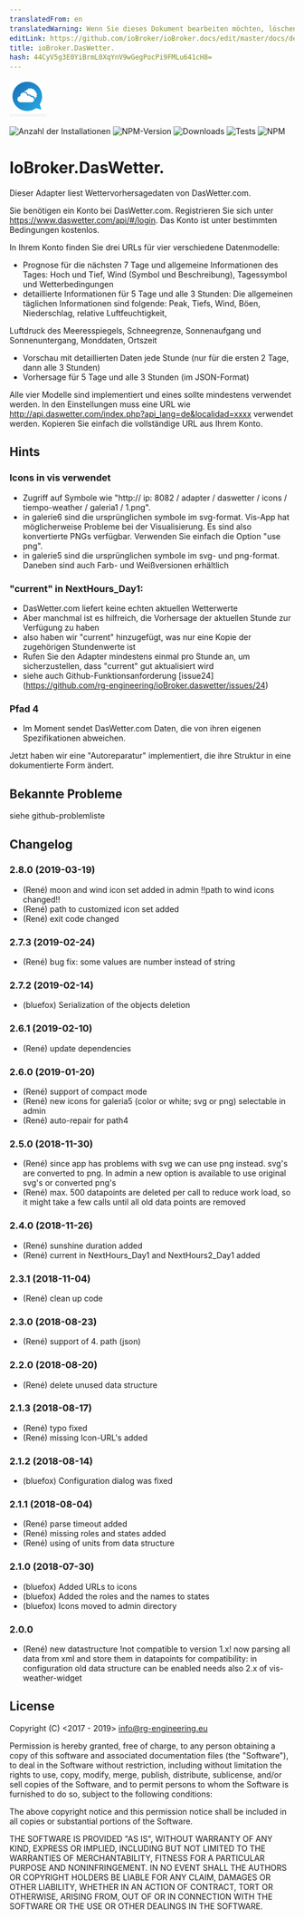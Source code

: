 ```yaml
---
translatedFrom: en
translatedWarning: Wenn Sie dieses Dokument bearbeiten möchten, löschen Sie bitte das Feld "translationsFrom". Andernfalls wird dieses Dokument automatisch erneut übersetzt
editLink: https://github.com/ioBroker/ioBroker.docs/edit/master/docs/de/adapterref/iobroker.daswetter/README.md
title: ioBroker.DasWetter.
hash: 44CyV5g3E0YiBrmL0XqYnV9wGegPocPi9FMLu641cH8=
---
```

![Logo](../../../en/adapterref/iobroker.daswetter/admin/daswettercom.png)

![Anzahl der Installationen](http://iobroker.live/badges/daswetter-stable.svg)
![NPM-Version](https://img.shields.io/npm/v/iobroker.daswetter.svg)
![Downloads](https://img.shields.io/npm/dm/iobroker.daswetter.svg)
![Tests](https://travis-ci.org/rg-engineering/ioBroker.daswetter.svg?branch=master)
![NPM](https://nodei.co/npm/iobroker.daswetter.png?downloads=true)

# IoBroker.DasWetter.
Dieser Adapter liest Wettervorhersagedaten von DasWetter.com.

Sie benötigen ein Konto bei DasWetter.com. Registrieren Sie sich unter https://www.daswetter.com/api/#/login. Das Konto ist unter bestimmten Bedingungen kostenlos.

In Ihrem Konto finden Sie drei URLs für vier verschiedene Datenmodelle:

* Prognose für die nächsten 7 Tage und allgemeine Informationen des Tages: Hoch und Tief, Wind (Symbol und Beschreibung), Tagessymbol und Wetterbedingungen
* detaillierte Informationen für 5 Tage und alle 3 Stunden: Die allgemeinen täglichen Informationen sind folgende: Peak, Tiefs, Wind, Böen, Niederschlag, relative Luftfeuchtigkeit,

Luftdruck des Meeresspiegels, Schneegrenze, Sonnenaufgang und Sonnenuntergang, Monddaten, Ortszeit

* Vorschau mit detaillierten Daten jede Stunde (nur für die ersten 2 Tage, dann alle 3 Stunden)
* Vorhersage für 5 Tage und alle 3 Stunden (im JSON-Format)

Alle vier Modelle sind implementiert und eines sollte mindestens verwendet werden.
In den Einstellungen muss eine URL wie http://api.daswetter.com/index.php?api_lang=de&localidad=xxxx verwendet werden. Kopieren Sie einfach die vollständige URL aus Ihrem Konto.

## Hints
### Icons in vis verwendet
* Zugriff auf Symbole wie "http:// ip: 8082 / adapter / daswetter / icons / tiempo-weather / galeria1 / 1.png".
* in galerie6 sind die ursprünglichen symbole im svg-format. Vis-App hat möglicherweise Probleme bei der Visualisierung. Es sind also konvertierte PNGs verfügbar. Verwenden Sie einfach die Option "use png".
* in galerie5 sind die ursprünglichen symbole im svg- und png-format. Daneben sind auch Farb- und Weißversionen erhältlich

### "current" in NextHours_Day1:
* DasWetter.com liefert keine echten aktuellen Wetterwerte
* Aber manchmal ist es hilfreich, die Vorhersage der aktuellen Stunde zur Verfügung zu haben
* also haben wir "current" hinzugefügt, was nur eine Kopie der zugehörigen Stundenwerte ist
* Rufen Sie den Adapter mindestens einmal pro Stunde an, um sicherzustellen, dass "current" gut aktualisiert wird
* siehe auch Github-Funktionsanforderung [issue24] (https://github.com/rg-engineering/ioBroker.daswetter/issues/24)

### Pfad 4
* Im Moment sendet DasWetter.com Daten, die von ihren eigenen Spezifikationen abweichen.

Jetzt haben wir eine "Autoreparatur" implementiert, die ihre Struktur in eine dokumentierte Form ändert.

## Bekannte Probleme
siehe github-problemliste

## Changelog

### 2.8.0 (2019-03-19)
* (René) moon and wind icon set added in admin !!path to wind icons changed!!
* (René) path to customized icon set added 
* (René) exit code changed

### 2.7.3 (2019-02-24)
* (René) bug fix: some values are number instead of string

### 2.7.2 (2019-02-14)
* (bluefox) Serialization of the objects deletion

### 2.6.1 (2019-02-10)
* (René) update dependencies

### 2.6.0 (2019-01-20)
* (René) support of compact mode
* (René) new icons for galeria5 (color or white; svg or png) selectable in admin
* (René) auto-repair for path4

### 2.5.0 (2018-11-30)
* (René) since app has problems with svg we can use png instead. svg's are converted to png. In admin a new option is available to use original svg's or converted png's 
* (René) max. 500 datapoints are deleted per call to reduce work load, so it might take a few calls until all old data points are removed

### 2.4.0 (2018-11-26)
* (René) sunshine duration added
* (René) current in NextHours_Day1 and NextHours2_Day1 added

### 2.3.1 (2018-11-04)
* (René) clean up code

### 2.3.0 (2018-08-23)
* (René) support of 4. path (json)

### 2.2.0 (2018-08-20)
* (René) delete unused data structure

### 2.1.3 (2018-08-17)
* (René) typo fixed
* (René) missing Icon-URL's added

### 2.1.2 (2018-08-14)
* (bluefox) Configuration dialog was fixed

### 2.1.1 (2018-08-04)
* (René) parse timeout added
* (René) missing roles and states added
* (René) using of units from data structure

### 2.1.0 (2018-07-30)
* (bluefox) Added URLs to icons
* (bluefox) Added the roles and the names to states
* (bluefox) Icons moved to admin directory



### 2.0.0
* (René) new datastructure !not compatible to version 1.x!
now parsing all data from xml and store them in datapoints
for compatibility: in configuration old data structure can be enabled 
needs also 2.x of vis-weather-widget

## License
Copyright (C) <2017 - 2019>  <info@rg-engineering.eu>

Permission is hereby granted, free of charge, to any person obtaining a copy of this software and associated documentation files (the "Software"), to deal in the Software without restriction, including without limitation the rights to use, copy, modify, merge, publish, distribute, sublicense, and/or sell copies of the Software, and to permit persons to whom the Software is furnished to do so, subject to the following conditions:

The above copyright notice and this permission notice shall be included in all copies or substantial portions of the Software.

THE SOFTWARE IS PROVIDED "AS IS", WITHOUT WARRANTY OF ANY KIND, EXPRESS OR IMPLIED, INCLUDING BUT NOT LIMITED TO THE WARRANTIES OF MERCHANTABILITY, FITNESS FOR A PARTICULAR PURPOSE AND NONINFRINGEMENT. IN NO EVENT SHALL THE AUTHORS OR COPYRIGHT HOLDERS BE LIABLE FOR ANY CLAIM, DAMAGES OR OTHER LIABILITY, WHETHER IN AN ACTION OF CONTRACT, TORT OR OTHERWISE, ARISING FROM, OUT OF OR IN CONNECTION WITH THE SOFTWARE OR THE USE OR OTHER DEALINGS IN THE SOFTWARE.